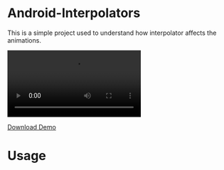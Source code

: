# Android-Interpolators
This is a simple project used to understand how interpolator affects the animations.


![Check Video Here](https://firebasestorage.googleapis.com/v0/b/englsih-with-pictures.appspot.com/o/Github%20Projects%2Finterpolators.mp4?alt=media&token=1ee85bce-f5f4-47a7-afda-43f24d0e50cd)

[Download Demo](https://github.com/shubhamsoni00000/Android-Interpolators/blob/master/app-debug.apk)


# Usage

